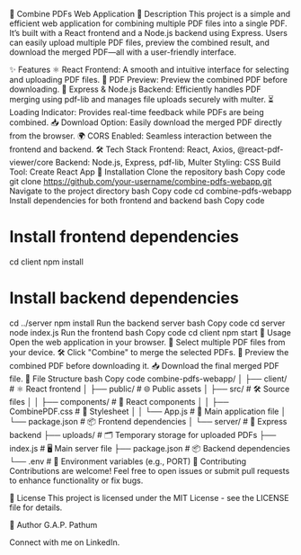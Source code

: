 📄 Combine PDFs Web Application
📝 Description
This project is a simple and efficient web application for combining multiple PDF files into a single PDF. It’s built with a React frontend and a Node.js backend using Express. Users can easily upload multiple PDF files, preview the combined result, and download the merged PDF—all with a user-friendly interface.

✨ Features
⚛️ React Frontend: A smooth and intuitive interface for selecting and uploading PDF files.
👀 PDF Preview: Preview the combined PDF before downloading.
🚀 Express & Node.js Backend: Efficiently handles PDF merging using pdf-lib and manages file uploads securely with multer.
⏳ Loading Indicator: Provides real-time feedback while PDFs are being combined.
📥 Download Option: Easily download the merged PDF directly from the browser.
🌍 CORS Enabled: Seamless interaction between the frontend and backend.
🛠️ Tech Stack
Frontend: React, Axios, @react-pdf-viewer/core
Backend: Node.js, Express, pdf-lib, Multer
Styling: CSS
Build Tool: Create React App
🚀 Installation
Clone the repository
bash
Copy code
git clone https://github.com/your-username/combine-pdfs-webapp.git
Navigate to the project directory
bash
Copy code
cd combine-pdfs-webapp
Install dependencies for both frontend and backend
bash
Copy code
# Install frontend dependencies
cd client
npm install

# Install backend dependencies
cd ../server
npm install
Run the backend server
bash
Copy code
cd server
node index.js
Run the frontend
bash
Copy code
cd client
npm start
🎯 Usage
Open the web application in your browser.
📂 Select multiple PDF files from your device.
🛠️ Click "Combine" to merge the selected PDFs.
👀 Preview the combined PDF before downloading it.
📥 Download the final merged PDF file.
📁 File Structure
bash
Copy code
combine-pdfs-webapp/
│
├── client/                 # ⚛️ React frontend
│   ├── public/             # 🌐 Public assets
│   ├── src/                # 🛠️ Source files
│   │   ├── components/     # 🧩 React components
│   │   ├── CombinePDF.css  # 🎨 Stylesheet
│   │   └── App.js          # 🔧 Main application file
│   └── package.json        # 📦 Frontend dependencies
│
└── server/                 # 🚀 Express backend
    ├── uploads/            # 🗂️ Temporary storage for uploaded PDFs
    ├── index.js            # 🖥️ Main server file
    ├── package.json        # 📦 Backend dependencies
    └── .env                # 🔐 Environment variables (e.g., PORT)
🤝 Contributing
Contributions are welcome! Feel free to open issues or submit pull requests to enhance functionality or fix bugs.

📜 License
This project is licensed under the MIT License - see the LICENSE file for details.

👤 Author
G.A.P. Pathum

Connect with me on LinkedIn.
